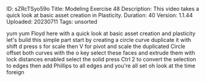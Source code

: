 ID: sZRcTSyo59o
Title: Modeling Exercise 48
Description: This video takes a quick look at basic asset creation in Plasticity.
Duration: 40
Version: 1.1.44
Uploaded: 20230711
Tags: unsorted

yum yum
Floyd here with a quick look at basic
asset creation and plasticity let's
build this simple part start by creating
a circle curve duplicate it with shift d
press s for scale then V for pivot and
scale the duplicated Circle offset both
curves with the o key
select these faces and extrude them with
lock distances enabled select the solid
press Ctrl 2 to convert the selection to
edges then add Phillips to all edges and
you're all set oh look at the time
foreign
